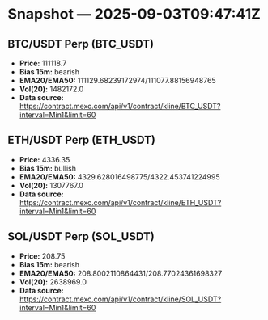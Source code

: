 # Snapshot — 2025-09-03T09:47:41Z

## BTC/USDT Perp (BTC_USDT)
- **Price:** 111118.7
- **Bias 15m:** bearish
- **EMA20/EMA50:** 111129.68239172974/111077.88156948765
- **Vol(20):** 1482172.0
- **Data source:** https://contract.mexc.com/api/v1/contract/kline/BTC_USDT?interval=Min1&limit=60

## ETH/USDT Perp (ETH_USDT)
- **Price:** 4336.35
- **Bias 15m:** bullish
- **EMA20/EMA50:** 4329.628016498775/4322.453741224995
- **Vol(20):** 1307767.0
- **Data source:** https://contract.mexc.com/api/v1/contract/kline/ETH_USDT?interval=Min1&limit=60

## SOL/USDT Perp (SOL_USDT)
- **Price:** 208.75
- **Bias 15m:** bearish
- **EMA20/EMA50:** 208.8002110864431/208.77024361698327
- **Vol(20):** 2638969.0
- **Data source:** https://contract.mexc.com/api/v1/contract/kline/SOL_USDT?interval=Min1&limit=60
